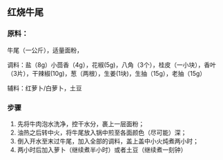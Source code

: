 ## 红烧牛尾

### 原料：

牛尾（一公斤），适量面粉，

调料：盐（8g）小茴香（4g），花椒(5g)，八角（3个），桂皮（一小块），香叶（3片），干辣椒(10g)，葱（两根），生姜(1块)，生抽（15g），老抽（15g）

辅料：红萝卜/白萝卜，土豆

### 步骤

1. 先将牛肉泡水洗净，控干水分，裹上一层面粉；
2. 油热之后转中火，将牛尾放入锅中煎至各面颜色（尽可能）深；
3. 倒入开水至末过牛尾，加入全部的调料，盖上盖中小火炖煮两小时；
4. 两小时后加入萝卜（继续煮半小时）或者土豆（继续煮一刻钟）